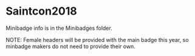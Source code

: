 # Saintcon2018
Minibadge info is in the Minibadges folder.

NOTE: Female headers will be provided with the main badge this year, so minbadge makers do not need to provide their own.
